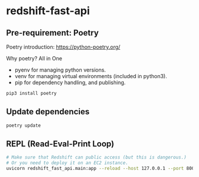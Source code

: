 # redshift-fast-api

## Pre-requirement: Poetry

Poetry introduction: https://python-poetry.org/

Why poetry? All in One
- pyenv for managing python versions.
- venv for managing virtual environments (included in python3).
- pip for dependency handling, and publishing.

```bash
pip3 install poetry
```

## Update dependencies

```bash
poetry update
```

## REPL (Read-Eval-Print Loop)

```bash
# Make sure that Redshift can public access (but this is dangerous.)
# Or you need to deploy it on an EC2 instance.
uvicorn redshift_fast_api.main:app --reload --host 127.0.0.1 --port 8000
```

